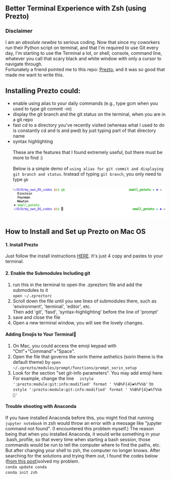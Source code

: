 ## Better Terminal Experience with Zsh (using Prezto)

### Disclaimer
I am an *absolute newbie* to serious coding. Now that since my coworkers run their Python script on terminal, and that I'm required to use Git every day, I'm starting to use the Terminal a lot, or shell, console, command line, whatever you call that scary black and white window with only a cursor to navigate through. <br>
Fortunately a friend pointed me to this repo: [Prezto](https://github.com/sorin-ionescu/prezto), and it was so good that made me want to write this.
## Installing Prezto could:
* enable using alias to your daily commands (e.g., type gcm when you used to type git commit -m)
* display the git branch and the git status on the terminal, when you are in a git repo
* fast cd to a directory you've recently visited (whereas what I used to do is constantly cd and ls and pwd) by just typing part of that directory name
* syntax highlighting<br><br>
These are the features that I found extremely useful, but there must be more to find :) <br><br>
Below is a simple demo of ``using alias for git commit and displaying git branch and status``. Instead of typing `git branch`, you only need to type `gb` <br><br>
![demo](https://github.com/ccubc/DS_self_learning/blob/small_potato/unix/prezto_setup/demo.png "demo")

## How to Install and Set up Prezto on Mac OS
#### 1. Install Prezto
Just follow the install instructions [HERE](https://github.com/sorin-ionescu/prezto). It's just 4 copy and pastes to your terminal.

#### 2. Enable the Submodules Including git

1. run this in the terminal to open the .zpreztorc file and add the submodules to it <br>
`open ~/.zpreztorc`
2. Scroll down the file until you see lines of submodules there, such as 'environment', 'terminal', 'editor', etc. <br>Then add 'git', 'fasd', 'syntax-highlighting' before the line of 'prompt'<br>
3. save and close the file
4. Open a new terminal window, you will see the lovely changes.

#### Adding Emojis to Your Terminal🐣
1. On Mac, you could access the emoji keypad with "Ctrl"+"Command"+"Space".
2. Open the file that governs the sorin theme asthetics (sorin theme is the default theme) by `open ~/.zprezto/modules/prompt/functions/prompt_sorin_setup`
3. Look for the section "set git-info parameters". You may add emoji here. For example, change the line `  zstyle ':prezto:module:git:info:modified' format ' %%B%F{4}✱%f%%b'` to `  zstyle ':prezto:module:git:info:modified' format ' %%B%F{4}✱%f%%b 🎃'`


#### Trouble shooting with Anaconda
If you have installed Anaconda before this, you might find that running `jupyter notebook` in zsh would throw an error with a message like "jupyter command not found". (I encountered this problem myself.) The reason being that when you installed Anaconda, it would write something in your .bash_profile, so that every time when starting a bash session, those commands would be run to tell the computer where to find the paths, etc. But after changing your shell to zsh, the computer no longer knows. After searching for the solutions and trying them out, I found the codes below ([from this post](https://github.com/conda/conda/issues/8492))solved my problem.<br>
`conda update conda` <br>
`conda init zsh`

